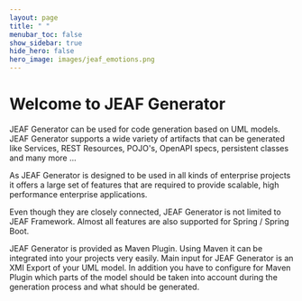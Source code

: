 ```yaml
---
layout: page
title: " "
menubar_toc: false
show_sidebar: true
hide_hero: false
hero_image: images/jeaf_emotions.png
---
```

# Welcome to JEAF Generator

JEAF Generator can be used for code generation based on UML models. JEAF
Generator supports a wide variety of artifacts that can be generated
like Services, REST Resources, POJO\'s, OpenAPI specs, persistent
classes and many more \...

As JEAF Generator is designed to be used in all kinds of enterprise
projects it offers a large set of features that are required to provide
scalable, high performance enterprise applications.

Even though they are closely connected, JEAF Generator is not limited to
JEAF Framework. Almost all features are also supported for Spring /
Spring Boot.

JEAF Generator is provided as Maven Plugin. Using Maven it can be
integrated into your projects very easily. Main input for JEAF Generator
is an XMI Export of your UML model. In addition you have to configure
for Maven Plugin which parts of the model should be taken into account
during the generation process and what should be generated.